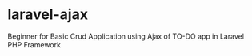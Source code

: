 # laravel-ajax
Beginner for Basic Crud Application using Ajax of TO-DO app in Laravel PHP Framework
